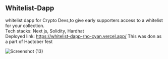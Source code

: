  ## Whitelist-Dapp
 whitelist dapp for Crypto Devs,to give early supporters access to a whitelist for your collection.
 </br>
 Tech stacks: Next js, Solidity, Hardhat
 </br>
 Deployed link: https://whitelist-dapp-rho-cyan.vercel.app/
 This was don as a part of Hactober fest

![Screenshot (13)](https://user-images.githubusercontent.com/75473780/187802149-8af91811-66e3-4df4-a54b-31a954707e83.png)
